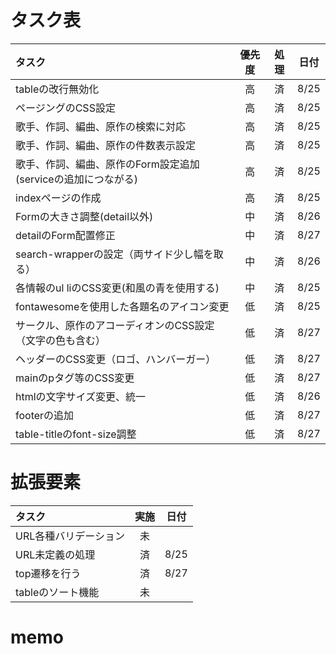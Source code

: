 # タスク表
| タスク | 優先度 | 処理 | 日付 |
| :--- | :---: | :---: | :---: |
| tableの改行無効化 | 高 | 済 | 8/25 |
| ページングのCSS設定 | 高 | 済 | 8/25 |
| 歌手、作詞、編曲、原作の検索に対応 | 高 | 済 | 8/25 |
| 歌手、作詞、編曲、原作の件数表示設定 | 高 | 済 | 8/25 |
| 歌手、作詞、編曲、原作のForm設定追加(serviceの追加につながる) | 高 | 済 | 8/25 |
| indexページの作成 | 高 | 済 | 8/25 |
| Formの大きさ調整(detail以外) | 中 | 済 | 8/26 |
| detailのForm配置修正 | 中 | 済 | 8/27 |
| search-wrapperの設定（両サイド少し幅を取る） | 中 | 済 | 8/26 |
| 各情報のul liのCSS変更(和風の青を使用する) | 中 | 済 | 8/25 |
| fontawesomeを使用した各題名のアイコン変更 | 低 | 済 | 8/25 |
| サークル、原作のアコーディオンのCSS設定（文字の色も含む） | 低 | 済 | 8/27 |
| ヘッダーのCSS変更（ロゴ、ハンバーガー） | 低 | 済 | 8/27 |
| mainのpタグ等のCSS変更 | 低 | 済 | 8/27 |
| htmlの文字サイズ変更、統一 | 低 | 済 | 8/26 |
| footerの追加 | 低 | 済 | 8/27 |
| table-titleのfont-size調整 | 低 | 済 | 8/27 |

# 拡張要素
| タスク | 実施 | 日付 |
| :--- | :---: | :---: |
| URL各種バリデーション | 未 |  |
| URL未定義の処理 | 済 | 8/25 |
| top遷移を行う | 済 | 8/27 |
| tableのソート機能 | 未 |  |

# memo
~~~python

~~~
~~~html

~~~